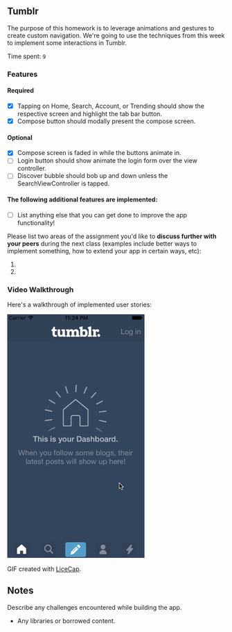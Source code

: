 ## Tumblr

The purpose of this homework is to leverage animations and gestures to create custom navigation. We're going to use the techniques from this week to implement some interactions in Tumblr.

Time spent: `9`

### Features

#### Required

- [x] Tapping on Home, Search, Account, or Trending should show the respective screen and highlight the tab bar button.
- [x] Compose button should modally present the compose screen.

#### Optional

- [x] Compose screen is faded in while the buttons animate in.
- [ ] Login button should show animate the login form over the view controller.
- [ ] Discover bubble should bob up and down unless the SearchViewController is tapped.

#### The following **additional** features are implemented:

- [ ] List anything else that you can get done to improve the app functionality!

Please list two areas of the assignment you'd like to **discuss further with your peers** during the next class (examples include better ways to implement something, how to extend your app in certain ways, etc):

1. 
2. 

### Video Walkthrough 

Here's a walkthrough of implemented user stories:

<img src='https://raw.githubusercontent.com/patrickkeenan/Tumblr/master/Demo.gif' title='Video Walkthrough' width='' alt='Video Walkthrough' />

GIF created with [LiceCap](http://www.cockos.com/licecap/).

## Notes

Describe any challenges encountered while building the app.

* Any libraries or borrowed content.